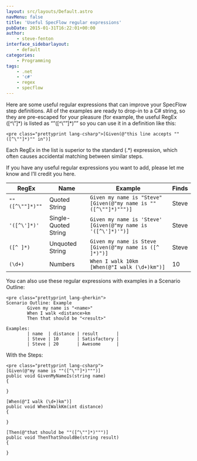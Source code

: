 ```yaml
---
layout: src/layouts/Default.astro
navMenu: false
title: 'Useful SpecFlow regular expressions'
pubDate: 2015-01-31T16:22:01+00:00
author:
    - steve-fenton
interface_sidebarlayout:
    - default
categories:
    - Programming
tags:
    - .net
    - 'c#'
    - regex
    - specflow
---
```


Here are some useful regular expressions that can improve your SpecFlow step definitions. All of the examples are ready to drop-in to a C# string, so they are pre-escaped for your pleasure (for example, the useful RegEx (\[^\\”\]\*) is listed as “”(\[^\\””\]\*)”” so you can use it in a definition like this:

```
<pre class="prettyprint lang-csharp">[Given(@"this line accepts ""([^\""]*)"" in")]
```

Each RegEx in the list is superior to the standard (.\*) expression, which often causes accidental matching between similar steps.

If you have any useful regular expressions you want to add, please let me know and I’ll credit you here.

| RegEx | Name | Example | Finds |
|---|---|---|---|
| ``` ""([^\""]*)"" ``` | Quoted String | ``` Given my name is "Steve"  [Given(@"my name is ""([^\""]*)""")] ``` | Steve |
| ``` '([^\']*)' ``` | Single-Quoted String | ``` Given my name is 'Steve'  [Given(@"my name is '([^\']*)'")] ``` | Steve |
| ``` ([^ ]*) ``` | Unquoted String | ``` Given my name is Steve  [Given(@"my name is ([^ ]*)")] ``` | Steve |
| ``` (\d+) ``` | Numbers | ``` When I walk 10km  [When(@"I walk (\d+)km")] ``` | 10 |

You can also use these regular expressions with examples in a Scenario Outline:

```
<pre class="prettyprint lang-gherkin">
Scenario Outline: Example
        Given my name is "<name>"
        When I walk <distance>km
        Then that should be "<result>"

Examples:
        | name  | distance | result       |
        | Steve | 10       | Satisfactory |
        | Steve | 20       | Awesome      |
```

With the Steps:

```
<pre class="prettyprint lang-csharp">
[Given(@"my name is ""([^\""]*)""")]
public void GivenMyNameIs(string name)
{
           
}

[When(@"I walk (\d+)km")]
public void WhenIWalkKm(int distance)
{
           
}

[Then(@"that should be ""([^\""]*)""")]
public void ThenThatShouldBe(string result)
{
           
}
```